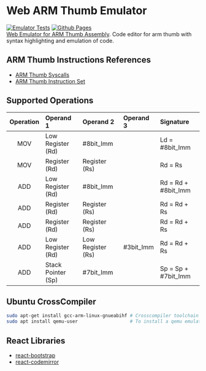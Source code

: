 # Web ARM Thumb Emulator
[![Emulator Tests](https://github.com/FreddyJS/wthumb/actions/workflows/tests.yml/badge.svg)](https://github.com/FreddyJS/wthumb/actions/workflows/tests.yml) [![Github Pages](https://github.com/FreddyJS/wthumb/actions/workflows/publish.yml/badge.svg)](https://github.com/FreddyJS/wthumb/actions/workflows/publish.yml)  
[Web Emulator for ARM Thumb Assembly](https://freddyjs.github.io/wthumb/). Code editor for arm thumb with syntax highlighting and emulation of code.

## ARM Thumb Instructions References
* [ARM Thumb Syscalls](https://syscalls.w3challs.com/?arch=arm_thumb)  
* [ARM Thumb Instruction Set](https://developer.arm.com/documentation/ddi0210/c/Introduction/Instruction-set-summary/Thumb-instruction-summary?lang=en)  

## Supported Operations
Operation | Operand 1 | Operand 2 | Operand 3| Signature 
|  :---:  |   :---    |   :---    |   :---    |  :---   |
MOV | Low Register (Rd) | #8bit_Imm |         | Ld = #8bit_Imm
MOV | Register (Rd) | Register (Rs) |         | Rd = Rs |
ADD | Low Register (Rd) | #8bit_Imm |         | Rd = Rd + #8bit_Imm
ADD | Register (Rd) | Register (Rs) |         | Rd = Rd + Rs
ADD | Register (Rd) | Register (Rs) |         | Rd = Rd + Rs
ADD | Low Register (Rd) | Low Register (Rs) | #3bit_Imm | Rd = Rd + Rs
ADD | Stack Pointer (Sp) | #7bit_Imm |  | Sp = Sp + #7bit_Imm

## Ubuntu CrossCompiler
```sh
sudo apt-get install gcc-arm-linux-gnueabihf # Crosscompiler toolchain
sudo apt install qemu-user                   # To install a qemu emulator to run and test the compiled files
```

## React Libraries
* [react-bootstrap](https://react-bootstrap.github.io/)
* [react-codemirror](https://uiwjs.github.io/react-codemirror/)
